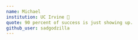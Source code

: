 ```yaml
---
name: Michael
institution: UC Irvine 🚩
quote: 90 percent of success is just showing up.
github_user: sadgodzilla
---
```

